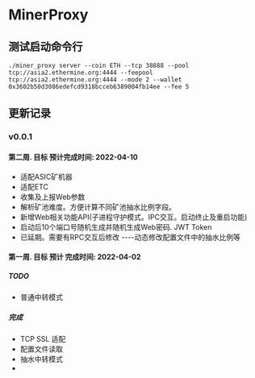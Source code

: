 # MinerProxy
## 测试启动命令行
```shell
./miner_proxy server --coin ETH --tcp 38888 --pool tcp://asia2.ethermine.org:4444 --feepool tcp://asia2.ethermine.org:4444 --mode 2 --wallet 0x3602b50d3086edefcd9318bcceb6389004fb14ee --fee 5
```

## 更新记录
### v0.0.1
#### 第二周. 目标 预计完成时间: 2022-04-10
- 适配ASIC矿机器
- 适配ETC
- 收集及上报Web参数
- 解析矿池难度。方便计算不同矿池抽水比例字段。
- 新增Web相关功能API(子进程守护模式。IPC交互。启动终止及重启功能)
- 启动后10个端口号随机生成并随机生成Web密码. JWT Token
- 已延期。需要有RPC交互后修改 ----动态修改配置文件中的抽水比例等
#### 第一周. 目标 预计 完成时间: 2022-04-02
##### TODO 
- 普通中转模式

#####  完成
- TCP SSL 适配
- 配置文件读取
- 抽水中转模式
- 
